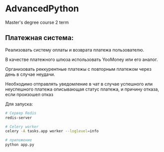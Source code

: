 # AdvancedPython
Master's degree course 2 term

## Платежная система:
Реализовать систему оплаты и возврата платежа пользователю.

В качестве платежного шлюза использовать YooMoney или его аналог.

Организовать реккурентные платежы c повторным платежом через день в случае неудачи.

Необходимо отправлять уведомление в чат в случае успешного или неуспешного платежа описывающая статус платежа, и причину отказа, если произошел отказ

Для запуска:
``` bash
# Сервер Redis
redis-server

# Celery worker
celery -A tasks.app worker --loglevel=info

# приложение
python app.py
```
